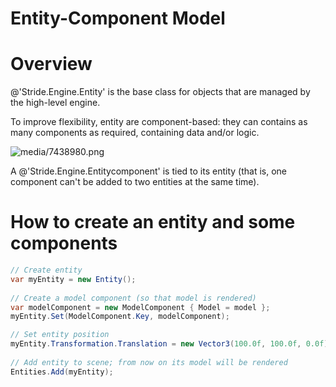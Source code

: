# Entity-Component Model

<div class="doc-incomplete"/>

# Overview

@'Stride.Engine.Entity' is the base class for objects that are managed by the high-level engine.

To improve flexibility, entity are component-based: they can contains as many components as required, containing data and/or logic.




![media/7438980.png](media/7438980.png) 




A @'Stride.Engine.Entitycomponent' is tied to its entity (that is, one component can't be added to two entities at the same time).

# How to create an entity and some components

```cs
// Create entity
var myEntity = new Entity();
 
// Create a model component (so that model is rendered)
var modelComponent = new ModelComponent { Model = model };
myEntity.Set(ModelComponent.Key, modelComponent);

// Set entity position
myEntity.Transformation.Translation = new Vector3(100.0f, 100.0f, 0.0f);
 
// Add entity to scene; from now on its model will be rendered
Entities.Add(myEntity);
```


